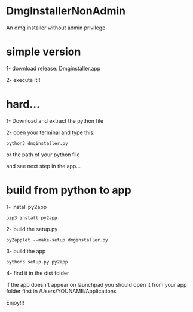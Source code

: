 # DmgInstallerNonAdmin
An dmg installer without admin privilege

# simple version
1- download release: Dmginstaller.app

2- execute it!!


# hard...
1- Download and extract the python file

2- open your terminal and type this:
```
python3 dmginstaller.py
```
or the path of your python file

and see next step in the app...

# build from python to app
1- install py2app
```
pip3 install py2app
```
2- build the setup.py
```
py2applet --make-setup dmginstaller.py
```
3- build the app
```
python3 setup.py py2app
```
4- find it in the dist folder 







if the app doesn't appear on launchpad you should open it from your app folder first in /Users/YOUNAME/Applications

Enjoy!!!
